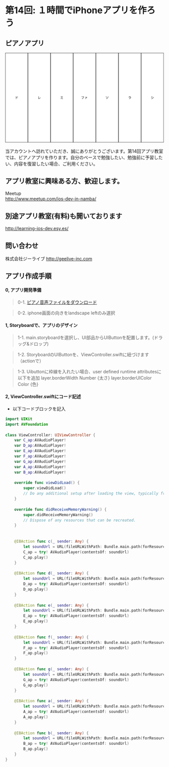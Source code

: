 # 第14回: １時間でiPhoneアプリを作ろう
## ピアノアプリ

  <div style="text-align:center"><img src ="https://github.com/iosClassForBeginner/samplePianoApp/blob/master/Assets/sample.png" /></div>
  
  当アカウントへ訪れていただき、誠にありがとうございます。第14回アプリ教室では、ピアノアプリを作ります。自分のペースで勉強したい、勉強前に予習したい、内容を復習したい場合、ご利用ください。
  
## アプリ教室に興味ある方、歓迎します。  
  Meetup  
  http://www.meetup.com/ios-dev-in-namba/
  
## 別途アプリ教室(有料)も開いております  
  http://learning-ios-dev.esy.es/  

## 問い合わせ
  株式会社ジーライブ
  http://geelive-inc.com  

## アプリ作成手順

#### 0, アプリ開発準備
> 0-1. [ピアノ音声ファイルをダウンロード](https://github.com/iosClassForBeginner/samplePianoApp/raw/master/Assets/PianoSound.zip)

> 0-2. iphone画面の向きをlandscape leftのみ選択

#### 1, Storyboardで、アプリのデザイン
> 1-1. main.storyboardを選択し、UI部品からUIButtonを配置します。(ドラッグ&ドロップ)

> 1-2. StoryboardのUIButtonを、ViewController.swiftに紐づけます（actionで）

> 1-3. Uibuttonに枠線を入れたい場合、user defined runtime attributesに以下を追加
layer.borderWidth Number {太さ}
layer.borderUIColor Color {色}

#### 2, ViewController.swiftにコード記述
- 以下コードブロックを記入
  
```Swift
import UIKit
import AVFoundation

class ViewController: UIViewController {
    var C_ap:AVAudioPlayer!
    var D_ap:AVAudioPlayer!
    var E_ap:AVAudioPlayer!
    var F_ap:AVAudioPlayer!
    var G_ap:AVAudioPlayer!
    var A_ap:AVAudioPlayer!
    var B_ap:AVAudioPlayer!

    override func viewDidLoad() {
        super.viewDidLoad()
        // Do any additional setup after loading the view, typically from a nib.
    }

    override func didReceiveMemoryWarning() {
        super.didReceiveMemoryWarning()
        // Dispose of any resources that can be recreated.
    }


    @IBAction func c(_ sender: Any) {
        let soundUrl = URL(fileURLWithPath: Bundle.main.path(forResource: "C", ofType: "mp3")!)
        C_ap = try! AVAudioPlayer(contentsOf: soundUrl)
        C_ap.play()
    }

    @IBAction func d(_ sender: Any) {
        let soundUrl = URL(fileURLWithPath: Bundle.main.path(forResource: "D", ofType: "mp3")!)
        D_ap = try! AVAudioPlayer(contentsOf: soundUrl)
        D_ap.play()
    }

    @IBAction func e(_ sender: Any) {
        let soundUrl = URL(fileURLWithPath: Bundle.main.path(forResource: "E", ofType: "mp3")!)
        E_ap = try! AVAudioPlayer(contentsOf: soundUrl)
        E_ap.play()
    }

    @IBAction func f(_ sender: Any) {
        let soundUrl = URL(fileURLWithPath: Bundle.main.path(forResource: "F", ofType: "mp3")!)
        F_ap = try! AVAudioPlayer(contentsOf: soundUrl)
        F_ap.play()
    }

    @IBAction func g(_ sender: Any) {
        let soundUrl = URL(fileURLWithPath: Bundle.main.path(forResource: "G", ofType: "mp3")!)
        G_ap = try! AVAudioPlayer(contentsOf: soundUrl)
        G_ap.play()
    }

    @IBAction func a(_ sender: Any) {
        let soundUrl = URL(fileURLWithPath: Bundle.main.path(forResource: "A", ofType: "mp3")!)
        A_ap = try! AVAudioPlayer(contentsOf: soundUrl)
        A_ap.play()
    }

    @IBAction func b(_ sender: Any) {
        let soundUrl = URL(fileURLWithPath: Bundle.main.path(forResource: "B", ofType: "mp3")!)
        B_ap = try! AVAudioPlayer(contentsOf: soundUrl)
        B_ap.play()
    }
}
```
